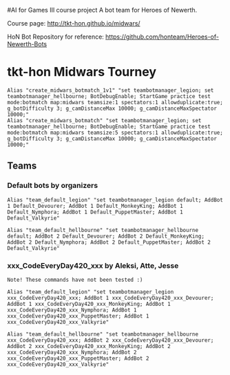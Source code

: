 
#AI for Games III course project
A bot team for Heroes of Newerth. 

Course page: http://tkt-hon.github.io/midwars/

HoN Bot Repository for reference: https://github.com/honteam/Heroes-of-Newerth-Bots


# tkt-hon Midwars Tourney

    Alias "create_midwars_botmatch_1v1" "set teambotmanager_legion; set teambotmanager_hellbourne; BotDebugEnable; StartGame practice test mode:botmatch map:midwars teamsize:1 spectators:1 allowduplicate:true; g_botDifficulty 3; g_camDistanceMax 10000; g_camDistanceMaxSpectator 10000;"
    Alias "create_midwars_botmatch" "set teambotmanager_legion; set teambotmanager_hellbourne; BotDebugEnable; StartGame practice test mode:botmatch map:midwars teamsize:5 spectators:1 allowduplicate:true; g_botDifficulty 3; g_camDistanceMax 10000; g_camDistanceMaxSpectator 10000;"

## Teams

### Default bots by organizers

    Alias "team_default_legion" "set teambotmanager_legion default; AddBot 1 Default_Devourer; AddBot 1 Default_MonkeyKing; AddBot 1 Default_Nymphora; AddBot 1 Default_PuppetMaster; AddBot 1 Default_Valkyrie"

    Alias "team_default_hellbourne" "set teambotmanager_hellbourne default; AddBot 2 Default_Devourer; AddBot 2 Default_MonkeyKing; AddBot 2 Default_Nymphora; AddBot 2 Default_PuppetMaster; AddBot 2 Default_Valkyrie"

### xxx_CodeEveryDay420_xxx by Aleksi, Atte, Jesse
    Note! These commands have not been tested :)

    Alias "team_default_legion" "set teambotmanager_legion xxx_CodeEveryDay420_xxx; AddBot 1 xxx_CodeEveryDay420_xxx_Devourer; AddBot 1 xxx_CodeEveryDay420_xxx_MonkeyKing; AddBot 1 xxx_CodeEveryDay420_xxx_Nymphora; AddBot 1 xxx_CodeEveryDay420_xxx_PuppetMaster; AddBot 1 xxx_CodeEveryDay420_xxx_Valkyrie"

    Alias "team_default_hellbourne" "set teambotmanager_hellbourne xxx_CodeEveryDay420_xxx; AddBot 2 xxx_CodeEveryDay420_xxx_Devourer; AddBot 2 xxx_CodeEveryDay420_xxx_MonkeyKing; AddBot 2 xxx_CodeEveryDay420_xxx_Nymphora; AddBot 2 xxx_CodeEveryDay420_xxx_PuppetMaster; AddBot 2 xxx_CodeEveryDay420_xxx_Valkyrie"
